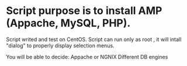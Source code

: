 # Script purpose is to install AMP (Appache, MySQL, PHP).
Script writed and test on CentOS.
Script can run only as root ,
 it will intall "dialog" to properly display selection menus.

You will be able to decide:
	 Appache or NGNIX
	 Different DB engines

